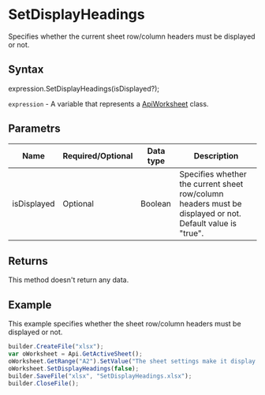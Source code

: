 # SetDisplayHeadings

Specifies whether the current sheet row/column headers must be displayed or not.

## Syntax

expression.SetDisplayHeadings(isDisplayed?);

`expression` - A variable that represents a [ApiWorksheet](../ApiWorksheet.md) class.

## Parametrs

| **Name** | **Required/Optional** | **Data type** | **Description** |
| ------------- | ------------- | ------------- | ------------- |
| isDisplayed | Optional | Boolean | Specifies whether the current sheet row/column headers must be displayed or not. Default value is "true". |

## Returns

This method doesn't return any data.

## Example

This example specifies whether the sheet row/column headers must be displayed or not.

```javascript
builder.CreateFile("xlsx");
var oWorksheet = Api.GetActiveSheet();
oWorksheet.GetRange("A2").SetValue("The sheet settings make it display no row/column headers");
oWorksheet.SetDisplayHeadings(false);
builder.SaveFile("xlsx", "SetDisplayHeadings.xlsx");
builder.CloseFile();
```
